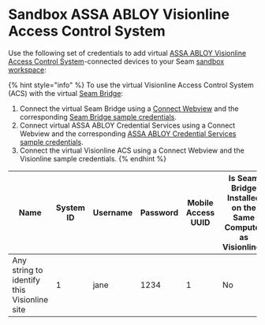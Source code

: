 # Sandbox ASSA ABLOY Visionline Access Control System

Use the following set of credentials to add virtual [ASSA ABLOY Visionline Access Control System](../../device-and-system-integration-guides/assa-abloy-visionline-access-control-system/)-connected devices to your Seam [sandbox workspace](../../core-concepts/workspaces/#sandbox-workspaces):

{% hint style="info" %}
To use the virtual Visionline Access Control System (ACS) with the virtual [Seam Bridge](../../capability-guides/seam-bridge.md):&#x20;

1. Connect the virtual Seam Bridge using a [Connect Webview](../../core-concepts/connect-webviews/) and the corresponding [Seam Bridge sample credentials](seam-bridge-sample-data.md).
2. Connect virtual ASSA ABLOY Credential Services using a Connect Webview and the corresponding [ASSA ABLOY Credential Services sample credentials](assa-abloy-credential-service-sample-data.md).
3. Connect the virtual Visionline ACS using a Connect Webview and the Visionline sample credentials.&#x20;
{% endhint %}

<table><thead><tr><th width="123">Name</th><th width="61">System ID</th><th>Username</th><th width="109">Password</th><th>Mobile Access UUID</th><th>Is Seam Bridge Installed on the Same Computer as Visionline?</th><th width="334">IP Address of Computer Running Visionline</th></tr></thead><tbody><tr><td>Any string to identify this Visionline site</td><td>1</td><td>jane</td><td>1234</td><td>1</td><td>No</td><td>192.168.1.100</td></tr></tbody></table>
